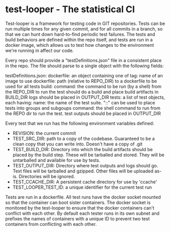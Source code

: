 # test-looper - The statistical CI

Test-looper is a framework for testing code in GIT repositories. Tests can
be run multiple times for any given commit, and for all commits in a branch,
so that we can hunt down hard-to-find periodic test failures. The tests and build
behaviors are defined within the repo itself, and tests are run in a docker image,
which allows us to test how changes to the environment we're running in affect
our code.

Every repo should provide a "testDefinitions.json" file in a consistent place in
the repo. The file should parse to a single object with the following fields:

testDefinitions.json:
    dockerfile: an object containing one of 
        tag: name of an image to use
        dockerfile: path (relative to REPO_DIR) to a dockerfile to be used for all tests
    build:
        command:
            the command to be run (by a shell) from the REPO_DIR to run the test
            should do a build and place build artifacts in BUILD_DIR
            logs should be placed in OUTPUT_DIR
    tests: a list of test objects, each having:
        name: the name of the test suite. "::" can be used to place tests into groups and subgoups
        command: the shell command to run from the REPO dir to run the test.
            test outputs should be placed in OUTPUT_DIR

Every test that we run has the following environment variables defined:

*    REVISION: the current commit
*    TEST_SRC_DIR: path to a copy of the codebase. Guaranteed to be a clean copy that you can write into. Doesn't have a copy of .git
*    TEST_BUILD_DIR: 
        Directory into which the build artifacts should be placed by the build step. 
        These will be tarballed and stored. They will be untarballed and available for use by tests.
*    TEST_OUTPUT_DIR: 
        Directory where test outputs and logs should go.
        Text files will be tarballed and gzipped.
        Other files will be uploaded as-is.
        Directories will be ignored.
*    TEST_CCACHE_DIR: 
        A persistent cache directory for use by 'ccache'
*    TEST_LOOPER_TEST_ID: a unique identifier for the current test run

Tests are run in a dockerfile. All test runs have the docker socket mounted
so that the container can boot sister containers. The docker socket is monitored
by the test-looper to ensure that the docker containers can't conflict with each other.
By default each tester runs in its own subnet and prefixes the names of containers with
a unique ID to prevent two test containers from conflicting with each other.
